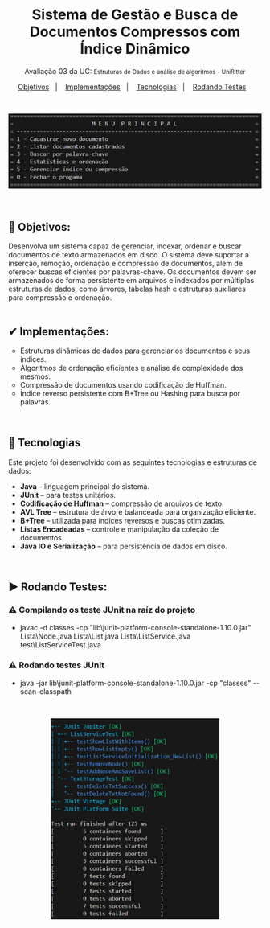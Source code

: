 <h1 align="center">Sistema de Gestão e Busca de Documentos Compressos com Índice Dinâmico</h1>
<p align="center">Avaliação 03 da UC: <small>Estruturas de Dados e análise de algoritmos - UniRitter</small></p>

<p align="center">
  <a href="#-objetivos">Objetivos</a>&nbsp;&nbsp;&nbsp;|&nbsp;&nbsp;&nbsp;
  <a href="#-implementacoes">Implementações</a>&nbsp;&nbsp;&nbsp;|&nbsp;&nbsp;&nbsp;
  <a href="#-tecnologias">Tecnologias</a>&nbsp;&nbsp;&nbsp;|&nbsp;&nbsp;&nbsp;
  <a href="#-testes">Rodando Testes</a>&nbsp;&nbsp;&nbsp;
</p>
<br>

<p align="center">
  <img src="./img/menu_principal.png" alt="Menu Principal do nosso sistema" width="600">
</p>
<br>


## 🚩 Objetivos:

Desenvolva um sistema capaz de gerenciar, indexar, ordenar e buscar documentos de
texto armazenados em disco. O sistema deve suportar a inserção, remoção, ordenação
e compressão de documentos, além de oferecer buscas eficientes por palavras-chave.
Os documentos devem ser armazenados de forma persistente em arquivos e indexados
por múltiplas estruturas de dados, como árvores, tabelas hash e estruturas auxiliares
para compressão e ordenação.
<br><br>


## ✔ Implementações:
<ul style="list-style-type: circle">
  <li>Estruturas dinâmicas de dados para gerenciar os documentos e seus índices.</li>
  <li>Algoritmos de ordenação eficientes e análise de complexidade dos mesmos.</li>
  <li>Compressão de documentos usando codificação de Huffman.</li>
  <li>Índice reverso persistente com B+Tree ou Hashing para busca por palavras.</li>
</ul>
<br>


## 🚀 Tecnologias

Este projeto foi desenvolvido com as seguintes tecnologias e estruturas de dados:

- **Java** – linguagem principal do sistema.
- **JUnit** – para testes unitários.
- **Codificação de Huffman** – compressão de arquivos de texto.
- **AVL Tree** – estrutura de árvore balanceada para organização eficiente.
- **B+Tree** – utilizada para índices reversos e buscas otimizadas.
- **Listas Encadeadas** – controle e manipulação da coleção de documentos.
- **Java IO e Serialização** – para persistência de dados em disco.

<br>

## ▶ Rodando Testes:

### ⚠ Compilando os teste JUnit na raíz do projeto
- javac -d classes -cp "lib\junit-platform-console-standalone-1.10.0.jar" Lista\Node.java Lista\List.java Lista\ListService.java test\ListServiceTest.java

### ⚠ Rodando testes JUnit
- java -jar lib\junit-platform-console-standalone-1.10.0.jar -cp "classes" --scan-classpath
<br>
<p align="center">
  <img src="./img/testes_junit.png" alt="Foto do resumo dos teste JUnit" height="400">
</p>
